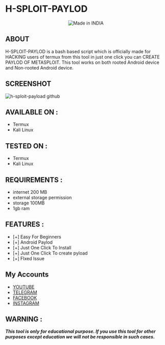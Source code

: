 # H-SPLOIT-PAYLOD

<p align="center">
<img title="Made in INDIA" src="https://img.shields.io/badge/MADE%20IN-INDIA-SCRIPT?colorA=%23ff8100&colorB=%23017e40&colorC=%23ff0000&style=for-the-badge">

## ABOUT
  
H-SPLOIT-PAYLOD is a bash based script which is officially made for HACKING users of termux from this tool in just one click you can CREATE PAYLOD OF METASPLOIT. This tool works on both rooted Android device and Non-rooted Android device.

## SCREENSHOT
![h-sploit-payload github](https://user-images.githubusercontent.com/67777622/148094409-be060442-343a-4345-a086-7804b7418601.png)

## AVAILABLE ON :

* Termux
* Kali Linux

## TESTED ON :

* Termux
* Kali Linux

## REQUIREMENTS :
* internet 200 MB
* external storage permission
* storage 100MB
* 1gb ram

## FEATURES :
* [+] Easy For Beginners
* [+] Android Paylod
* [+] Just One Click To Install
* [+] Just One Click To create pyload
* [+] FIxed Issue

## My Accounts
* [YOUTUBE](https://www.youtube.com/c/TECHNOAGY)
* [TELEGRAM]()
* [FACEBOOK](https://www.facebook.com)
* [INSTAGRAM](https://www.instagram.com/het.hack/)

## WARNING : 
***This tool is only for educational purpose. If you use this tool for other purposes except education we will not be responsible in such cases.***
